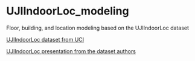 # UJIIndoorLoc_modeling
Floor, building, and location modeling based on the UJIIndoorLoc dataset


[UJIIndoorLoc dataset from UCI](http://archive.ics.uci.edu/ml/datasets/UJIIndoorLoc-mag)


[UJIIndoorLoc presentation from the dataset authors](https://www.google.com/url?sa=t&rct=j&q=&esrc=s&source=web&cd=2&cad=rja&uact=8&ved=2ahUKEwjlr82F8rbhAhUORqwKHdnpBpMQFjABegQIAxAC&url=https%3A%2F%2Fkyeongsoo.github.io%2Fresearch%2Fprojects%2Ftrajectory_estimation%2F3rd_meeting_naomi_chongfeng_20180703.pdf&usg=AOvVaw0ekrWFELxtnR9qZm3OTQrT)